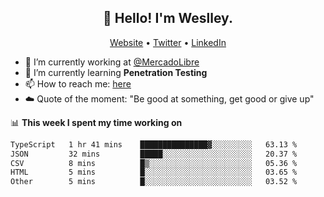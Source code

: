 <h2 align="center">👋 Hello! I'm Weslley.</h2>
<p align="center">
  <a href="http://weslleyneri.com.br">Website</a> •
  <a href="https://twitter.com/Weslley_Neri">Twitter</a> •
  <a href="https://www.linkedin.com/in/weslley-neri-3658908b">LinkedIn</a>
</p>


- 🔭 I’m currently working at [@MercadoLibre](https://github.com/mercadolibre)
- 🌱 I’m currently learning **Penetration Testing**
- 📫 How to reach me: [here](mailto:weslley39@gmail.com)
- ☁️ Quote of the moment: "Be good at something, get good or give up"

📊 **This week I spent my time working on**
<!--START_SECTION:waka-->

```txt
TypeScript   1 hr 41 mins    ███████████████▓░░░░░░░░░   63.13 %
JSON         32 mins         █████░░░░░░░░░░░░░░░░░░░░   20.37 %
CSV          8 mins          █▒░░░░░░░░░░░░░░░░░░░░░░░   05.36 %
HTML         5 mins          █░░░░░░░░░░░░░░░░░░░░░░░░   03.65 %
Other        5 mins          █░░░░░░░░░░░░░░░░░░░░░░░░   03.52 %
```

<!--END_SECTION:waka-->

<!-- Inspired by https://github.com/gruselhaus/gruselhaus -->